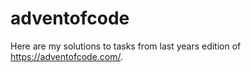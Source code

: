 # adventofcode

Here are my solutions to tasks from last years edition of https://adventofcode.com/.
